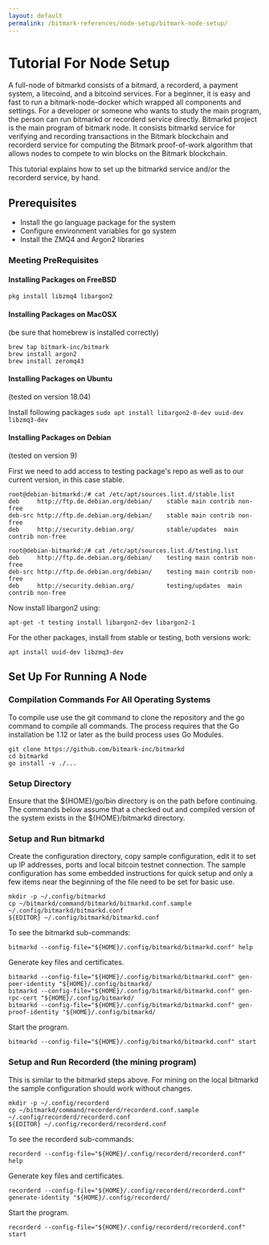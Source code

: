 ```yaml
---
layout: default
permalink: /bitmark-references/node-setup/bitmark-node-setup/
---
```


#  Tutorial For Node Setup 

A full-node of bitmarkd consists of a bitmard, a recorderd, a payment system, a litecoind, and a bitcoind services. For a beginner, it is easy and fast to run a bitmark-node-docker which wrapped all components and settings. For a developer or someone who wants to study the main program, the person can run bitmarkd or recorderd service directly. 
Bitmarkd project is the main program of bitmark node. It consists bitmarkd service for verifying and recording transactions in the Bitmark blockchain and recorderd service for computing the Bitmark proof-of-work algorithm that allows nodes to compete to win blocks on the Bitmark blockchain. 

This tutorial explains how to set up the bitmarkd service and/or the recorderd service, by hand.

## Prerequisites

* Install the go language package for the system
* Configure environment variables for go system
* Install the ZMQ4 and Argon2 libraries


### Meeting PreRequisites

#### Installing Packages on FreeBSD

~~~~~
pkg install libzmq4 libargon2
~~~~~

#### Installing Packages on MacOSX

(be sure that homebrew is installed correctly)
~~~~
brew tap bitmark-inc/bitmark
brew install argon2
brew install zeromq43
~~~~

#### Installing Packages on Ubuntu
(tested on version 18.04)

Install following packages
   `sudo apt install libargon2-0-dev uuid-dev libzmq3-dev`


#### Installing Packages on Debian
(tested on version 9)

First we need to add access to testing package's repo as well as to our current version, in this case stable.
~~~
root@debian-bitmarkd:/# cat /etc/apt/sources.list.d/stable.list
deb     http://ftp.de.debian.org/debian/    stable main contrib non-free
deb-src http://ftp.de.debian.org/debian/    stable main contrib non-free
deb     http://security.debian.org/         stable/updates  main contrib non-free

root@debian-bitmarkd:/# cat /etc/apt/sources.list.d/testing.list
deb     http://ftp.de.debian.org/debian/    testing main contrib non-free
deb-src http://ftp.de.debian.org/debian/    testing main contrib non-free
deb     http://security.debian.org/         testing/updates  main contrib non-free
~~~

Now install libargon2 using:
```
apt-get -t testing install libargon2-dev libargon2-1
```

For the other packages, install from stable or testing, both versions work:
```
apt install uuid-dev libzmq3-dev
```


## Set Up For Running A Node


### Compilation Commands For All Operating Systems
To compile use use the git command to clone the repository and the go command to compile all commands. The process requires that the Go installation be 1.12 or later as the build process uses Go Modules.

```
git clone https://github.com/bitmark-inc/bitmarkd
cd bitmarkd
go install -v ./...
```

### Setup Directory

Ensure that the ${HOME}/go/bin directory is on the path before continuing. The commands below assume that a checked out and compiled version of the system exists in the ${HOME}/bitmarkd directory.

### Setup and Run bitmarkd

Create the configuration directory, copy sample configuration, edit it to set up IP addresses, ports and local bitcoin testnet connection. The sample configuration has some embedded instructions for quick setup and only a few items near the beginning of the file need to be set for basic use.

```
mkdir -p ~/.config/bitmarkd
cp ~/bitmarkd/command/bitmarkd/bitmarkd.conf.sample  ~/.config/bitmarkd/bitmarkd.conf
${EDITOR} ~/.config/bitmarkd/bitmarkd.conf
```
To see the bitmarkd sub-commands:

```
bitmarkd --config-file="${HOME}/.config/bitmarkd/bitmarkd.conf" help
```

Generate key files and certificates.

```
bitmarkd --config-file="${HOME}/.config/bitmarkd/bitmarkd.conf" gen-peer-identity "${HOME}/.config/bitmarkd/
bitmarkd --config-file="${HOME}/.config/bitmarkd/bitmarkd.conf" gen-rpc-cert "${HOME}/.config/bitmarkd/
bitmarkd --config-file="${HOME}/.config/bitmarkd/bitmarkd.conf" gen-proof-identity "${HOME}/.config/bitmarkd/
```
Start the program.

```
bitmarkd --config-file="${HOME}/.config/bitmarkd/bitmarkd.conf" start
```

### Setup and Run Recorderd (the mining program)

This is similar to the bitmarkd steps above. For mining on the local bitmarkd the sample configuration should work without changes.

```
mkdir -p ~/.config/recorderd
cp ~/bitmarkd/command/recorderd/recorderd.conf.sample  ~/.config/recorderd/recorderd.conf
${EDITOR} ~/.config/recorderd/recorderd.conf
```

To see the recorderd sub-commands:

```
recorderd --config-file="${HOME}/.config/recorderd/recorderd.conf" help
```

Generate key files and certificates.

```
recorderd --config-file="${HOME}/.config/recorderd/recorderd.conf" generate-identity "${HOME}/.config/recorderd/
```

Start the program.

```
recorderd --config-file="${HOME}/.config/recorderd/recorderd.conf" start
```
